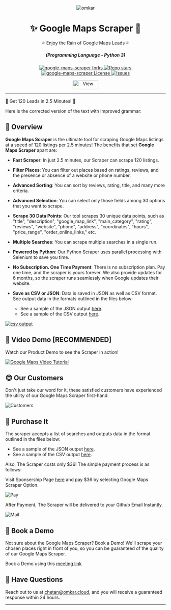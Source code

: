 <p align="center">
  <img src="https://www.omkar.cloud/images/favicon/prod/favicon-256x256.png" alt="omkar" />
</p>
  <div align="center" style="margin-top: 0;">
  <h1>✨ Google Maps Scraper 🤖</h1>
  <p>💦 Enjoy the Rain of Google Maps Leads 💦</p>
</div>
<em>
  <h5 align="center">(Programming Language - Python 3)</h5>
</em>
<p align="center">
  <a href="#">
    <img alt="google-maps-scraper forks" src="https://img.shields.io/github/forks/omkarcloud/google-maps-scraper?style=for-the-badge" />
  </a>
  <a href="#">
    <img alt="Repo stars" src="https://img.shields.io/github/stars/omkarcloud/google-maps-scraper?style=for-the-badge&color=yellow" />
  </a>
  <a href="#">
    <img alt="google-maps-scraper License" src="https://img.shields.io/github/license/omkarcloud/google-maps-scraper?color=orange&style=for-the-badge" />
  </a>
  <a href="https://github.com/omkarcloud/google-maps-scraper/issues">
    <img alt="issues" src="https://img.shields.io/github/issues/omkarcloud/google-maps-scraper?color=purple&style=for-the-badge" />
  </a>
</p>
<p align="center">
  <img src="https://views.whatilearened.today/views/github/omkarcloud/google-maps-scraper.svg" width="80px" height="28px" alt="View" />
</p>

---

🌟 Get 120 Leads in 2.5 Minutes! 🤖

Here is the corrected version of the text with improved grammar:

## 🌟 Overview

**Google Maps Scraper** is the ultimate tool for scraping Google Maps listings at a speed of 120 listings per 2.5 minutes! The benefits that set **Google Maps Scraper** apart are:

- **Fast Scraper**: In just 2.5 minutes, our Scraper can scrape 120 listings.

- **Filter Places**: You can filter out places based on ratings, reviews, and the presence or absence of a website or phone number.

- **Advanced Sorting**: You can sort by reviews, rating, title, and many more criteria.

- **Advanced Selection**: You can select only those fields among 30 options that you want to scrape.

- **Scrape 30 Data Points**: Our tool scrapes 30 unique data points, such as "title", "description", "google_map_link", "main_category", "rating", "reviews", "website", "phone", "address", "coordinates", "hours", "price_range", "order_online_links," etc.

- **Multiple Searches**: You can scrape multiple searches in a single run.

- **Powered by Python**: Our Python Scraper uses parallel processing with Selenium to save you time.

- **No Subscription. One Time Payment**: There is no subscription plan. Pay one time, and the scraper is yours forever. We also provide updates for 6 months, so the scraper runs seamlessly when Google updates their website.

- **Save as CSV or JSON**: Data is saved in JSON as well as CSV format. See output data in the formats outlined in the files below:
  - See a sample of the JSON output [here](https://drive.google.com/file/d/19745V8flLE3-m1xSRAB9msv89AiI82_Q/view?usp=sharing).
  - See a sample of the CSV output [here](https://drive.google.com/file/d/1zfEYV126u6cSTXEa0myKq84mDUVGYf3e/view?usp=drive_link).

[![csv output](https://raw.githubusercontent.com/omkarcloud/google-maps-scraper/master/screenshots/csv-output.png)](https://drive.google.com/file/d/1zfEYV126u6cSTXEa0myKq84mDUVGYf3e/view?usp=drive_link)

## 🎥 Video Demo [RECOMMENDED]
Watch our Product Demo to see the Scraper in action!

[![Google Maps Video Tutorial](https://raw.githubusercontent.com/omkarcloud/google-maps-scraper/master/screenshots/video.png)](https://www.omkar.cloud/l/google-maps-scraper-video/)

## 😊 Our Customers
Don't just take our word for it, these satisfied customers have experienced the utility of our Google Maps Scraper first-hand.

![Customers](https://raw.githubusercontent.com/omkarcloud/google-maps-scraper/master/screenshots/customers.png)

<!-- 

![Customer 2](https://raw.githubusercontent.com/omkarcloud/google-maps-scraper/master/screenshots/80034759.png)

![Customer 3](https://raw.githubusercontent.com/omkarcloud/google-maps-scraper/master/screenshots/140355018.png)

![Customer 4](https://raw.githubusercontent.com/omkarcloud/google-maps-scraper/master/screenshots/11330822.png)

![Customer 5](https://raw.githubusercontent.com/omkarcloud/google-maps-scraper/master/screenshots/12696875.png)

![Customer 6](https://raw.githubusercontent.com/omkarcloud/google-maps-scraper/master/screenshots/20030930.png)

![Customer 7](https://raw.githubusercontent.com/omkarcloud/google-maps-scraper/master/screenshots/23493776.png)

![Customer 8](https://raw.githubusercontent.com/omkarcloud/google-maps-scraper/master/screenshots/24499228.png)

![Customer 9](https://raw.githubusercontent.com/omkarcloud/google-maps-scraper/master/screenshots/29509374.png)

![Customer 10](https://raw.githubusercontent.com/omkarcloud/google-maps-scraper/master/screenshots/31059433.png)

![Customer 11](https://raw.githubusercontent.com/omkarcloud/google-maps-scraper/master/screenshots/110007659.png)

![Customer 12](https://raw.githubusercontent.com/omkarcloud/google-maps-scraper/master/screenshots/140389998.png) -->

## 🚀 Purchase It

The scraper accepts a list of searches and outputs data in the format outlined in the files below:

- See a sample of the JSON output [here](https://drive.google.com/file/d/19745V8flLE3-m1xSRAB9msv89AiI82_Q/view?usp=sharing).
- See a sample of the CSV output [here](https://drive.google.com/file/d/1zfEYV126u6cSTXEa0myKq84mDUVGYf3e/view?usp=drive_link).

Also, The Scraper costs only $36! The simple payment process is as follows:

Visit Sponsership Page [here](https://github.com/sponsors/omkarcloud?frequency=one-time) and pay $36 by selecting Google Maps Scraper Option.

![Pay](https://raw.githubusercontent.com/omkarcloud/google-maps-scraper/master/screenshots/pay.gif)

After Payment, The Scraper will be delivered to your Github Email Instantly.

![Mail](https://raw.githubusercontent.com/omkarcloud/google-maps-scraper/master/screenshots/mail.png)

## 👋 Book a Demo

Not sure about the Google Maps Scraper? Book a Demo! We'll scrape your chosen places right in front of you, so you can be guaranteed of the quality of our Google Maps Scraper.

Book a Demo using this [meeting link](https://www.omkar.cloud/l/meet-chetan/)

## 🤔 Have Questions

Reach out to us at chetan@omkar.cloud, and you will receive a guaranteed response within 24 hours.

---
<!-- Next Steps: 
0. Make Video
## Video Demo 

  - Make Demo 
    - Delete Output 


    Video Flow:
      1. What it is, show CV File  
      2. open config.py and show how it 
      3. run it
      3.1 wxplain how to buy it 
      3.2   Card 
      3.4   PayPAl 
      3.4   UPI
      3.6  Get Email 
      4. Tell Benefi  ts of the Leads generated and buisness it brings, encourage them to get the gmps scraper 

    Upload with same params
    Done

    Ctrl Bed let them see output folder, 
    - Once you bought it, recieve a zip file after exctracting,
       Go to config.py and enter as keywords you want to scrape.
       Scrape them
       Show Json File
    - Google Maps Scraper Pro
    - Scrape 20 Results
    - As you can see the results are scraped
    - Show Them. 
  - 
1. Github Sponors Change Price to $36
3. Push ItG

3.1 If not working within 1 week 
  - 4. Code Canyon Upload
else: 
  - fix image 

Delete Next Steps -->
